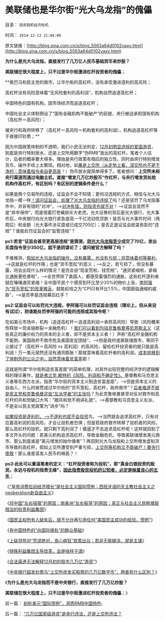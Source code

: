 # 美联储也是华尔街“光大乌龙指”的傀儡

目录： `投资投机经济危机` 

时间： `2014-12-13 21:04:09` 

原文链接：[http://blog.sina.com.cn/s/blog_5563a64d0102vaxv.html](http://blog.sina.com.cn/s/blog_5563a64d0102vaxv.html)

**为什么是光大乌龙指，直接发行了几万亿人民币基础货币来炒股？**

**美联储在很大程度上，只不过是华尔街激进杠杆投资者的傀儡**；

**奥巴马和民主党的救市，让华尔街的高杠杆，没有承受激进逐利的高风险；

高杠杆没有风险意味着“无风险套利的高利润“，机构自然追逐高杠杆；

中国特色的国有机构，因市场经济而追逐高杠杆；

中国社会主义体制预设了“国有金融机构不能破产”的前提，央行被迫承担国有机构（高杠杆＝高风险）；

被央行和政府转移了（高杠杆＝高风险＝机构套利的高利润），机构追逐高杠杆等于直接印钞票；**

因为中国政策体制的不透明，我们小民无法判定，[12月初明显违规的爱国游资](../../../2014/12/11/12月初的几万亿“股市游资”无法解释其合法性；.md)，到底是央行特别放水，还是上交所用数字“伪RMB”放出的高杠杆。笔者个人估计，后者的概率要大得多。理由是央行政策有相应的独立性，同时由央行特别增发货币，操作手续上太繁琐。相对地，如[果是上交所（从走势上看，深交所也不是干净的；意味着指令来自更高层](../../../2014/3/4/光大乌龙指之“对冲利润”来自何方？.md)！）伪币放水就简单得多了。笔者想问：**上交所未经央行渠道而通过电脑主机，直接“增发几万亿炒股币”作杠杆，与央行增发货处给机构作高杠杆，有区别吗？有区别的逻辑条件是什么**？

如果是两个交易所的违规，证监会不会不知情；更何况违规的方式，相信与光大乌龙指一模一样[！请问证监会，处理了光大乌龙指的违规了](../../../2014/3/2/光大乌龙指，后验了ST大烂股的风险，也小于“国产蓝筹股”.md)吗？还是惩罚了乌龙指事件中，并非有错的“对冲”，——>[对冲有错，则投资也就不对](../../../2014/3/6/什么是期货？期货与商业保险的关系，和对冲；.md)！——>证监会显然不是“弃卒保帅”，而是借着打苍蝇排斥大老虎。光大证券的背后是光大银行，光大事件后，中央银行向光大银行紧急提高一千亿流动性贷款！是否与光大事件时间（两周后）和金额（光大事件涉买盘或已成交700亿）；是否正是证监会欲盖弥彰的“违规”？谁能处罚证监会的“监管违规”？

**ps1:若言“证监会甚至更高层违规”是猜测，[则光大乌龙指至少](../../../2014/3/4/光大乌龙指之“对冲利润”来自何方？.md)成交了70亿，发出买盘指令至少350亿，就不是阴谋论了；请问被官方解释了吗**？

不难推测，[假如光大乌龙指的操作，没有暴露，也没有亏损；将意味着何等暴利](../../../2014/2/28/系统论揭示光大乌龙指揭示的产权所有人缺失.md)，——>这就是杠杆的作用；也是“货币宽松”的意义；——>反之，若亏损了，但没有暴露，将会出现什么样的情况？是否会说“现金荒啦，钱荒啦”，“通货紧缩啦，紧缩比通胀更危害啦”，——>全世界除了美国人，都感受着强烈的通胀，这些杠杆逐利者就在嚷嚷通货紧缩！全中国平民个个感受到环比至少20%的物价上涨，[李阿强为“货币宽松”的改革喉舌](../../../2014/1/23/中国去年通胀只有2.6-，权威统计是否太荒谬了？.md)，就能前戏之为“CPI只有环比1.5%，中国面临通缩的威胁”，——>是否李是违规幕后红手？

**ps2:证监会可以处罚光大违规，李阿强可以处罚证监会违规（理论上，但从来没有试过），则谁能处罚李阿强的可能的违规或其指令呢**？

在如美元市场中，机构（追逐高杠杆＝追逐高利润＝承担高风险）导致（风险概率性释放＝现金链断裂＝金融危机）！[我们可以看到包括克鲁格曼等凯恩斯主义](../../../2013/7/22/东西方的政治传统和理想，及克鲁格曼的凯恩斯主义.md)（这些真正的廉价权力的资本的主义者，却不是资本主义者！）声称“高杠杆金融机构不能倒，美国政府不救市危及美国安定团结”，——>但是政府或美联储救市，等同于让接过了（高杠杆＝高风险
vs 高利润）的高风险，留给杠杆投资者的就只能是高利润！万一美元居然还没有通货膨胀！那就意味着高杠杆者的高利润，[成本转移到了体制外的公众之中，自然意味着贫富差](../../../2014/2/9/美联储平准CPI时必赚，中日等淡马锡们一定输？.md)距！

这就是所谓“华尔街制造贫富差距”的简单机理，对其作出较完整的经济学的逻辑解释的理论著作，[就是弗兰克.赖特的《风险，利润和不确定性》。](../../../2009/4/3/流动性定律，风险利润和不确定性.md)基督教和马克思主义者等东西方左派，指责“华尔街的资本主义制造贫富差距”，——>但是资本主义的自由人，什么时侯赞成过华尔街的“货币宽松，高杠杆，政府救市”？[后者难道不就是民主党和克鲁格曼这些“左派学者”的主张吗](../../../2011/10/17/颠倒的资本主义发展史，民粹的逻辑.md)？为此克鲁格曼甚至对反对救市和高杠杆的共和党破口大骂：“跟共和党不用讲礼貌”，——>基督教和马克思主义左派，不是全以民主党政策为“进步”吗？

[如果投资是逐利的，——>不逐利也就不会投资](../../../2007/9/30/投资就是投机，投机就是投资.md)鸟，——>当然就会追求高杠杆，只有对应着高利润的高风险，才会让投机者恐惧；但是若政府救市转移了投机者的风险，那么高杠杆的投机，就只剩下高利润了！傻逼才不去追求高杠杆呢！这样就回到了本文开头的问题：若美元机构追求高杠杆，导致金融危机，导致美联储增发美元救市，那么到底谁是“美元增发的始作俑者”？再回到光大乌龙指和上交所增发虚拟货币导致的高杠杆，假如上交所遭受到严重亏损，[上交所等机构又不能破产！要央行挽救](../../../2014/3/1/“国企不能死＋国企所有人缺失”导致监管必然无效.md)！那么谁是滥发人民币的祸首？！

**ps3:此处可以重温笔者的定义：“杠杆投资者称为投机”，即“真金白银投资的股民，永远与投机的指责无缘”，[因此指责股民投机的公知者，必定是昧着良心的五毛](../../../2013/5/28/行政恶霸犹在，散户投资难安.md)**；

《[“皇帝消费拉动经济增长”是社会主义国际惯例；西班牙语的天主教社会主义之neoberalism新自由主义](../../../2014/12/5/“皇帝消费拉动经济增长”是社会主义的国际惯例.md)》

《[邓中国“左右摇摆”的原因；南美洲“左右振荡”的原因；真正与社会主义民粹旗鼓相当的权贵利益集团](../../../2014/12/6/何种逻辑条件令“政府拉动经济增长”成为暴政？.md)》

《[国民主权所有人缺失后，就不允许再引用任何“美国民主成功的经验，惯例”](../../../2014/12/7/国民主权原理被忽略，国民主权所有人缺失，及其国际惯例.md)》

《[有中国特色的“向国际接轨”的群众基础](../../../2014/12/8/有中国特色的“向国际接轨”的群众基础.md)》

《[上级领导对“荒谬绝对，丧心病狂”政策出台；若非无能糊涂，就是主谋](../../../2014/12/9/中国政策面最大特色是不透明；.md)》

《[特殊利益集团主导改革，会是啥样子滴](../../../2014/12/10/特殊利益集团主导改革，会是啥样子滴？.md)》

《[合法渠道无法解释12月初的股市几万亿“游资”](../../../2014/12/11/12月初的几万亿“股市游资”无法解释其合法性；.md)》

《[中央银行超发钞票与“上交所虚发买股票的几万亿数字币”，两者有什么区别？](../../../2014/12/12/“几万亿国家级游资”是央行违法，还是上交所违法？.md)》

《**为什么是光大乌龙指而不是中央银行，直接发行了几万亿炒股？**

**美联储在很大程度上，只不过是华尔街激进杠杆投资者的傀儡**；》

前一篇： [剖析美元“国际惯例”，洞悉RMB中国特色;](../../../2014/12/15/剖析美元“国际惯例”，洞悉RMB中国特色;.md)

后一篇： [“几万亿国家级游资”是央行违法，还是上交所违法？](../../../2014/12/12/“几万亿国家级游资”是央行违法，还是上交所违法？.md)

